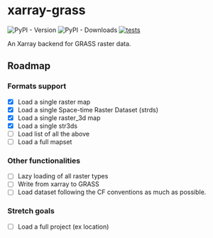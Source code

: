 # xarray-grass

![PyPI - Version](https://img.shields.io/pypi/v/xarray-grass?label=pypi%20package)
![PyPI - Downloads](https://img.shields.io/pypi/dm/xarray-grass)
[![tests](https://github.com/lrntct/xarray-grass/actions/workflows/tests.yml/badge.svg)](https://github.com/lrntct/xarray-grass/actions/workflows/tests.yml)

An Xarray backend for GRASS raster data.

## Roadmap

### Formats support

- [x] Load a single raster map
- [x] Load a single Space-time Raster Dataset (strds)
- [x] Load a single raster_3d map
- [x] Load a single str3ds
- [ ] Load list of all the above
- [ ] Load a full mapset

### Other functionalities

- [ ] Lazy loading of all raster types
- [ ] Write from xarray to GRASS
- [ ] Load dataset following the CF conventions as much as possible.

### Stretch goals

- [ ] Load a full project (ex location)
